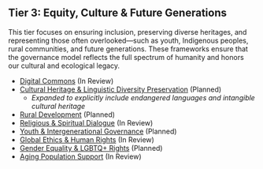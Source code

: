 ## Tier 3: Equity, Culture & Future Generations

This tier focuses on ensuring inclusion, preserving diverse heritages, and representing those often overlooked—such as youth, Indigenous peoples, rural communities, and future generations. These frameworks ensure that the governance model reflects the full spectrum of humanity and honors our cultural and ecological legacy.

- [Digital Commons](/frameworks/docs/implementation/digital) (In Review)
- [Cultural Heritage & Linguistic Diversity Preservation](/frameworks/docs/implementation/culture) (Planned)
  - *Expanded to explicitly include endangered languages and intangible cultural heritage*
- [Rural Development](/frameworks/docs/implementation/rural) (Planned)
- [Religious & Spiritual Dialogue](/frameworks/docs/implementation/spiritual) (In Review)
- [Youth & Intergenerational Governance](/frameworks/docs/implementation/youth) (Planned)
- [Global Ethics & Human Rights](/frameworks/docs/implementation/ethics) (In Review)
- [Gender Equality & LGBTQ+ Rights](/frameworks/docs/implementation/gender) (Planned)
- [Aging Population Support](/frameworks/docs/implementation/aging) (In Review)
